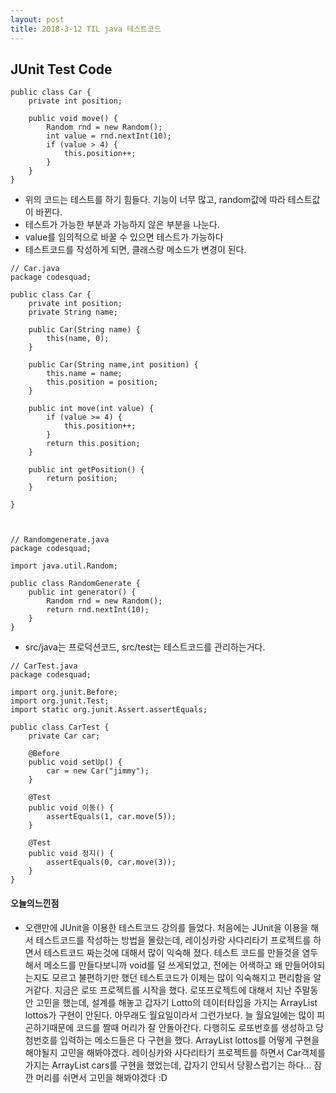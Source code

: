 ```yaml
---
layout: post
title: 2018-3-12 TIL java 테스트코드
---
```


## JUnit Test Code

```
public class Car {
    private int position;

    public void move() {
        Random rnd = new Random();
        int value = rnd.nextInt(10);
        if (value > 4) {
            this.position++;
        }
    }
}
```
- 위의 코드는 테스트를 하기 힘들다. 기능이 너무 많고, random값에 따라 테스트값이 바뀐다.
- 테스트가 가능한 부분과 가능하지 않은 부분을 나눈다.
- value를 임의적으로 바꿀 수 있으면 테스트가 가능하다
- 테스트코드를 작성하게 되면, 클래스랑 메소드가 변경이 된다.

```
// Car.java
package codesquad;

public class Car {
    private int position;
    private String name;

    public Car(String name) {
        this(name, 0);
    }

    public Car(String name,int position) {
        this.name = name;
        this.position = position;
    }

    public int move(int value) {
        if (value >= 4) {
            this.position++;
        }
        return this.position;
    }

    public int getPosition() {
        return position;
    }

}



// Randomgenerate.java
package codesquad;

import java.util.Random;

public class RandomGenerate {
    public int generator() {
        Random rnd = new Random();
        return rnd.nextInt(10);
    }
}
```
- src/java는 프로덕션코드, src/test는 테스트코드를 관리하는거다.

```
// CarTest.java
package codesquad;

import org.junit.Before;
import org.junit.Test;
import static org.junit.Assert.assertEquals;

public class CarTest {
    private Car car;

    @Before
    public void setUp() {
        car = new Car("jimmy");
    }

    @Test
    public void 이동() {
        assertEquals(1, car.move(5));
    }

    @Test
    public void 정지() {
        assertEquals(0, car.move(3));
    }
}
```

#### 오늘의느낀점
- 오랜만에 JUnit을 이용한 테스트코드 강의를 들었다. 처음에는 JUnit을 이용을 해서 테스트코드를 작성하는 방법을 몰랐는데, 레이싱카랑 사다리타기 프로젝트를 하면서 테스트코드 짜는것에 대해서 많이 익숙해 졌다. 테스트 코드를 만들것을 염두해서 메소드를 만들다보니까 void를 덜 쓰게되었고, 전에는 어색하고 왜 만들어야되는지도 모르고 불편하기만 했던 테스트코드가 이제는 많이 익숙해지고 편리함을 알거같다. 지금은 로또 프로젝트를 시작을 했다. 로또프로젝트에 대해서 지난 주말동안 고민을 했는데, 설계를 해놓고 갑자기 Lotto의 데이터타입을 가지는 ArrayList<Lotto> lottos가 구현이 안된다. 아무래도 월요일이라서 그런가보다. 늘 월요일에는 많이 피곤하기때문에 코드를 짤때 머리가 잘 안돌아간다. 다행히도 로또번호를 생성하고 당첨번호를 입력하는 메소드들은 다 구현을 했다. ArrayList<Lotto> lottos를 어떻게 구현을 해야될지 고민을 해봐야겠다. 레이싱카와 사다리타기 프로젝트를 하면서 Car객체를 가지는 ArrayList<Car> cars를 구현을 했었는데, 갑자기 안되서 당황스럽기는 하다... 잠깐 머리를 쉬면서 고민을 해봐야겠다 :D
